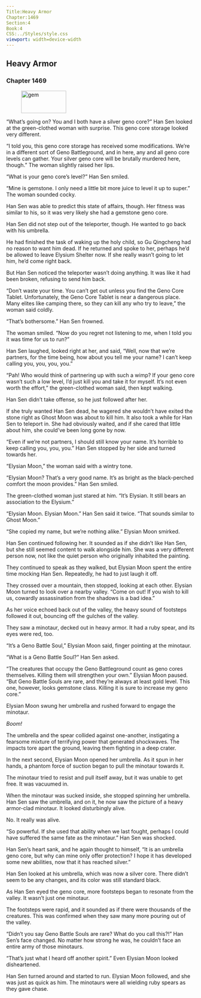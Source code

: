 ```yaml
---
Title:Heavy Armor 
Chapter:1469 
Section:4 
Book:4 
CSS:../Styles/style.css 
viewport: width=device-width
---
```

  
## Heavy Armor
### Chapter 1469
  
<figure>
	<img src="../Images/gem.gif" alt="gem" id="gem" width="120" height="60" />
</figure>
  

  
“What’s going on? You and I both have a silver geno core?” Han Sen looked at the green-clothed woman with surprise. This geno core storage looked very different.

“I told you, this geno core storage has received some modifications. We’re in a different sort of Geno Battleground, and in here, any and all geno core levels can gather. Your silver geno core will be brutally murdered here, though.” The woman slightly raised her lips.

“What is your geno core’s level?” Han Sen smiled.

“Mine is gemstone. I only need a little bit more juice to level it up to super.” The woman sounded cocky.

Han Sen was able to predict this state of affairs, though. Her fitness was similar to his, so it was very likely she had a gemstone geno core.

Han Sen did not step out of the teleporter, though. He wanted to go back with his umbrella.

He had finished the task of waking up the holy child, so Gu Qingcheng had no reason to want him dead. If he returned and spoke to her, perhaps he’d be allowed to leave Elysium Shelter now. If she really wasn’t going to let him, he’d come right back.

But Han Sen noticed the teleporter wasn’t doing anything. It was like it had been broken, refusing to send him back.

“Don’t waste your time. You can’t get out unless you find the Geno Core Tablet. Unfortunately, the Geno Core Tablet is near a dangerous place. Many elites like camping there, so they can kill any who try to leave,” the woman said coldly.

“That’s bothersome.” Han Sen frowned.

The woman smiled. “Now do you regret not listening to me, when I told you it was time for us to run?”

Han Sen laughed, looked right at her, and said, “Well, now that we’re partners, for the time being, how about you tell me your name? I can’t keep calling you, you, you, you.”

“Pah! Who would think of partnering up with such a wimp? If your geno core wasn’t such a low level, I’d just kill you and take it for myself. It’s not even worth the effort,” the green-clothed woman said, then kept walking.

Han Sen didn’t take offense, so he just followed after her.

If she truly wanted Han Sen dead, he wagered she wouldn’t have exited the stone right as Ghost Moon was about to kill him. It also took a while for Han Sen to teleport in. She had obviously waited, and if she cared that little about him, she could’ve been long gone by now.

“Even if we’re not partners, I should still know your name. It’s horrible to keep calling you, you, you.” Han Sen stopped by her side and turned towards her.

“Elysian Moon,” the woman said with a wintry tone.

“Elysian Moon? That’s a very good name. It’s as bright as the black-perched comfort the moon provides.” Han Sen smiled.

The green-clothed woman just stared at him. “It’s Elysian. It still bears an association to the Elysium.”

“Elysian Moon. Elysian Moon.” Han Sen said it twice. “That sounds similar to Ghost Moon.”

“She copied my name, but we’re nothing alike.” Elysian Moon smirked.

Han Sen continued following her. It sounded as if she didn’t like Han Sen, but she still seemed content to walk alongside him. She was a very different person now, not like the quiet person who originally inhabited the painting.

They continued to speak as they walked, but Elysian Moon spent the entire time mocking Han Sen. Repeatedly, he had to just laugh it off.

They crossed over a mountain, then stopped, looking at each other. Elysian Moon turned to look over a nearby valley. “Come on out! If you wish to kill us, cowardly assassination from the shadows is a bad idea.”

As her voice echoed back out of the valley, the heavy sound of footsteps followed it out, bouncing off the gulches of the valley.

They saw a minotaur, decked out in heavy armor. It had a ruby spear, and its eyes were red, too.

“It’s a Geno Battle Soul,” Elysian Moon said, finger pointing at the minotaur.

“What is a Geno Battle Soul?” Han Sen asked.

“The creatures that occupy the Geno Battleground count as geno cores themselves. Killing them will strengthen your own.” Elysian Moon paused. “But Geno Battle Souls are rare, and they’re always at least gold level. This one, however, looks gemstone class. Killing it is sure to increase my geno core.”

Elysian Moon swung her umbrella and rushed forward to engage the minotaur.

*Boom!*

The umbrella and the spear collided against one-another, instigating a fearsome mixture of terrifying power that generated shockwaves. The impacts tore apart the ground, leaving them fighting in a deep crater.

In the next second, Elysian Moon opened her umbrella. As it spun in her hands, a phantom force of suction began to pull the minotaur towards it.

The minotaur tried to resist and pull itself away, but it was unable to get free. It was vacuumed in.

When the minotaur was sucked inside, she stopped spinning her umbrella. Han Sen saw the umbrella, and on it, he now saw the picture of a heavy armor-clad minotaur. It looked disturbingly alive.

No. It really was alive.

“So powerful. If she used that ability when we last fought, perhaps I could have suffered the same fate as the minotaur.” Han Sen was shocked.

Han Sen’s heart sank, and he again thought to himself, “It is an umbrella geno core, but why can mine only offer protection? I hope it has developed some new abilities, now that it has reached silver.”

Han Sen looked at his umbrella, which was now a silver core. There didn’t seem to be any changes, and its color was still standard black.

As Han Sen eyed the geno core, more footsteps began to resonate from the valley. It wasn’t just one minotaur.

The footsteps were rapid, and it sounded as if there were thousands of the creatures. This was confirmed when they saw many more pouring out of the valley.

“Didn’t you say Geno Battle Souls are rare? What do you call this?!” Han Sen’s face changed. No matter how strong he was, he couldn’t face an entire army of those minotaurs.

“That’s just what I heard off another spirit.” Even Elysian Moon looked disheartened.

Han Sen turned around and started to run. Elysian Moon followed, and she was just as quick as him. The minotaurs were all wielding ruby spears as they gave chase.
